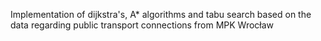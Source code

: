 Implementation of dijkstra's, A* algorithms and tabu search based on the data regarding public transport connections from MPK Wrocław

